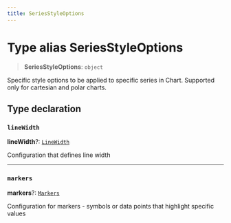 ```yaml
---
title: SeriesStyleOptions
---
```


# Type alias SeriesStyleOptions

> **SeriesStyleOptions**: `object`

Specific style options to be applied to specific series in Chart.
Supported only for cartesian and polar charts.

## Type declaration

### `lineWidth`

**lineWidth**?: [`LineWidth`](type-alias.LineWidth.md)

Configuration that defines line width

***

### `markers`

**markers**?: [`Markers`](type-alias.Markers.md)

Configuration for markers - symbols or data points that highlight specific values
